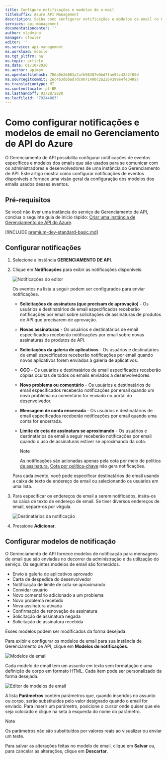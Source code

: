 ```yaml
---
title: Configure notificações e modelos de e-mail
titleSuffix: Azure API Management
description: Saiba como configurar notificações e modelos de email no Gerenciamento de API do Azure.
services: api-management
documentationcenter: ''
author: vladvino
manager: cfowler
editor: ''
ms.service: api-management
ms.workload: mobile
ms.tgt_pltfrm: na
ms.topic: article
ms.date: 01/10/2020
ms.author: apimpm
ms.openlocfilehash: 786a9e26003a7afb98307e0bd7fae94c42a2f00d
ms.sourcegitcommit: 2ec4b3d0bad7dc0071400c2a2264399e4fe34897
ms.translationtype: MT
ms.contentlocale: pt-BR
ms.lasthandoff: 03/28/2020
ms.locfileid: "79244063"
---
```

# <a name="how-to-configure-notifications-and-email-templates-in-azure-api-management"></a>Como configurar notificações e modelos de email no Gerenciamento de API do Azure

O Gerenciamento de API possibilita configurar notificações de eventos específicos e modelos dos emails que são usados para se comunicar com os administradores e desenvolvedores de uma instância do Gerenciamento de API. Este artigo mostra como configurar notificações de eventos disponíveis e fornece uma visão geral da configuração dos modelos dos emails usados desses eventos.

## <a name="prerequisites"></a>Pré-requisitos

Se você não tiver uma instância do serviço de Gerenciamento de API, conclua o seguinte guia de início rápido: [Criar uma instância de Gerenciamento de API do Azure](get-started-create-service-instance.md).

[!INCLUDE [premium-dev-standard-basic.md](../../includes/api-management-availability-premium-dev-standard-basic.md)]

## <a name="configure-notifications"></a><a name="publisher-notifications"> </a>Configurar notificações

1.  Selecione a instância **GERENCIAMENTO DE API**.
2.  Clique em **Notificações** para exibir as notificações disponíveis.

    ![Notificações do editor][api-management-publisher-notifications]

    Os eventos na lista a seguir podem ser configurados para enviar notificações.

    -   **Solicitações de assinatura (que precisam de aprovação)** - Os usuários e destinatários de email especificados receberão notificações por email sobre solicitações de assinaturas de produtos de API que precisarem de aprovação.
    -   **Novas assinaturas** - Os usuários e destinatários de email especificados receberão notificações por email sobre novas assinaturas de produtos de API.
    -   **Solicitações da galeria de aplicativos** - Os usuários e destinatários de email especificados receberão notificações por email quando novos aplicativos forem enviados à galeria de aplicativos.
    -   **CCO** - Os usuários e destinatários de email especificados receberão cópias ocultas de todos os emails enviados a desenvolvedores.
    -   **Novo problema ou comentário** - Os usuários e destinatários de email especificados receberão notificações por email quando um novo problema ou comentário for enviado no portal do desenvolvedor.
    -   **Mensagem de conta encerrada** - Os usuários e destinatários de email especificados receberão notificações por email quando uma conta for encerrada.
    -   **Limite de cota de assinatura se aproximando** - Os usuários e destinatários de email a seguir receberão notificações por email quando o uso de assinaturas estiver se aproximando da cota.

        > [!NOTE]
        > As notificações são acionadas apenas pela cota por meio de política [de assinatura.](api-management-access-restriction-policies.md#SetUsageQuota) [Cota por política-chave](api-management-access-restriction-policies.md#SetUsageQuotaByKey) não gera notificações.

    Para cada evento, você pode especificar destinatários de email usando a caixa de texto de endereço de email ou selecionando os usuários em uma lista.

3.  Para especificar os endereços de email a serem notificados, insira-os na caixa de texto de endereço de email. Se tiver diversos endereços de email, separe-os por vírgula.

    ![Destinatários da notificação][api-management-email-addresses]

4.  Pressione **Adicionar**.

## <a name="configure-notification-templates"></a><a name="email-templates"> </a>Configurar modelos de notificação

O Gerenciamento de API fornece modelos de notificação para mensagens de email que são enviadas no decorrer da administração e da utilização do serviço. Os seguintes modelos de email são fornecidos.

-   Envio à galeria de aplicativos aprovado
-   Carta de despedida do desenvolvedor
-   Notificação de limite de cota se aproximando
-   Convidar usuário
-   Novo comentário adicionado a um problema
-   Novo problema recebido
-   Nova assinatura ativada
-   Confirmação de renovação de assinatura
-   Solicitação de assinatura negada
-   Solicitação de assinatura recebida

Esses modelos podem ser modificados da forma desejada.

Para exibir e configurar os modelos de email para sua instância de Gerenciamento de API, clique em **Modelos de notificações**.

![Modelos de email][api-management-email-templates]

Cada modelo de email tem um assunto em texto sem formatação e uma definição de corpo em formato HTML. Cada item pode ser personalizado da forma desejada.

![Editor de modelos de email][api-management-email-template]

A lista **Parâmetros** contém parâmetros que, quando inseridos no assunto ou corpo, serão substituídos pelo valor designado quando o email for enviado. Para inserir um parâmetro, posicione o cursor onde quiser que ele seja colocado e clique na seta à esquerda do nome do parâmetro.

> [!NOTE]
> Os parâmetros não são substituídos por valores reais ao visualizar ou enviar um teste.

Para salvar as alterações feitas no modelo de email, clique em **Salvar** ou, para cancelar as alterações, clique em **Descartar**.

[api-management-management-console]: ./media/api-management-howto-configure-notifications/api-management-management-console.png
[api-management-publisher-notifications]: ./media/api-management-howto-configure-notifications/api-management-publisher-notifications.png
[api-management-email-addresses]: ./media/api-management-howto-configure-notifications/api-management-email-addresses.png
[api-management-email-templates]: ./media/api-management-howto-configure-notifications/api-management-email-templates.png
[api-management-email-templates-list]: ./media/api-management-howto-configure-notifications/api-management-email-templates-list.png
[api-management-email-template]: ./media/api-management-howto-configure-notifications/api-management-email-template.png
[configure publisher notifications]: #publisher-notifications
[configure email templates]: #email-templates
[how to create and use groups]: api-management-howto-create-groups.md
[how to associate groups with developers]: api-management-howto-create-groups.md#associate-group-developer
[get started with azure api management]: get-started-create-service-instance.md
[create an api management service instance]: get-started-create-service-instance.md

